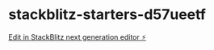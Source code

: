 # stackblitz-starters-d57ueetf

[Edit in StackBlitz next generation editor ⚡️](https://stackblitz.com/~/github.com/clieantapp-crypto/stackblitz-starters-d57ueetf)